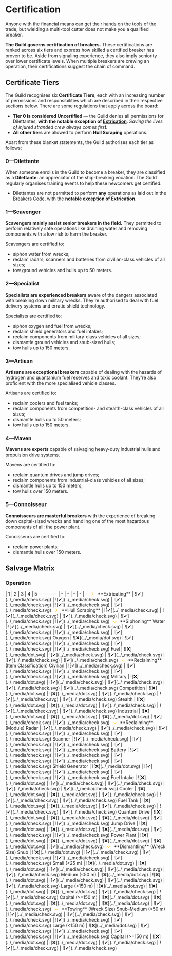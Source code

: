 # Certification

Anyone with the financial means can get their hands on the tools of the trade, but wielding a multi-tool cutter does not make you a qualified breaker.

**The Guild governs certification of breakers.** These certifications are ranked across six tiers and express how skilled a certified breaker has proven to be. Aside from signaling experience, they also imply seniority over lower certificate levels. When multiple breakers are crewing an operation, their certifications suggest the chain of command.

## Certificate Tiers

The Guild recognises six  **Certificate Tiers**, each with an increasing number of permissions and responsibilities which are described in their respective sections below. There are some regulations that apply across the board:

* **Tier 0 is considered Uncertified** — the Guild denies all permissions for Dilettantes, **with the notable exception of [Extrication](/conduct/extricating)**. _Saving the lives of injured stranded crew always comes first._
* **All other tiers** are allowed to perform **Hull Scraping** operations.

Apart from these blanket statements, the Guild authorises each tier as follows: 

### 0—Dilettante

When someone enrolls in the Guild to become a breaker, they are classified as a **Dilettante**: an appreciator of the ship-breaking vocation. The Guild regularly organises training events to help these newcomers get certified.

* Dilettantes are not permitted to perform **any** operations as laid out in the [Breakers Code](/conduct/introduction), with the **notable exception of Extrication**.

### 1—Scavenger

**Scavengers mainly assist senior breakers in the field.** They permitted to perform relatively safe operations like draining water and removing components with a low risk to harm the breaker.

Scavengers are certified to:

* siphon water from wrecks;
* reclaim radars, scanners and batteries from civilian-class vehicles of all sizes;
* tow ground vehicles and hulls up to 50 meters.

### 2—Specialist

**Specialists are experienced breakers** aware of the dangers associated with breaking down military wrecks. They're authorised to deal with fuel delivery systems and erratic shield technology.

Specialists are certified to:

* siphon oxygen and fuel from wrecks;
* reclaim shield generators and fuel intakes;
* reclaim components from military-class vehicles of all sizes;
* dismantle ground vehicles and snub-sized hulls;
* tow hulls up to 150 meters.

### 3—Artisan

**Artisans are exceptional breakers** capable of dealing with the hazards of hydrogen and quantanium fuel reserves and toxic coolant. They're also proficient with the more specialised vehicle classes.

Artisans are certified to:

* reclaim coolers and fuel tanks;
* reclaim components from competition- and stealth-class vehicles of all sizes;
* dismantle hulls up to 50 meters;
* tow hulls up to 150 meters.

### 4—Maven

**Mavens are experts** capable of salvaging heavy-duty industrial hulls and propulsion drive systems.

Mavens are certified to:

* reclaim quantum drives and jump drives;
* reclaim components from industrial-class vehicles of all sizes;
* dismantle hulls up to 150 meters;
* tow hulls over 150 meters.

### 5—Connoisseur

**Connoisseurs are masterful breakers** with the experience of breaking down capital-sized wrecks and handling one of the most hazardous components of all: the power plant.

Conoisseurs are certified to:

* reclaim power plants;
* dismantle hulls over 150 meters.

## Salvage Matrix

<h3>Operation</h3> | 1 | 2 | 3 | 4 | 5
--------- | - | - | - | - | -
<svg xmlns='http://www.w3.org/2000/svg' width='24' height='11.2' viewBox='0 0 7 11.2'><path d='M1.5 1.5l4 4.1 -4 4.1' stroke-width='1.5' stroke='#ffca2a' fill='none' stroke-linecap='square' stroke-linejoin='miter' vector-effect='non-scaling-stroke'/></svg> **Extricating** | ![✔](../_media/check.svg) | ![✔](../_media/check.svg) | ![✔](../_media/check.svg) | ![✔](../_media/check.svg) | ![✔](../_media/check.svg)
<svg xmlns='http://www.w3.org/2000/svg' width='24' height='11.2' viewBox='0 0 7 11.2'><path d='M1.5 1.5l4 4.1 -4 4.1' stroke-width='1.5' stroke='#ffca2a' fill='none' stroke-linecap='square' stroke-linejoin='miter' vector-effect='non-scaling-stroke'/></svg> **Hull Scraping** | ![✔](../_media/check.svg) | ![✔](../_media/check.svg) | ![✔](../_media/check.svg) | ![✔](../_media/check.svg) | ![✔](../_media/check.svg)
<svg xmlns='http://www.w3.org/2000/svg' width='24' height='7' viewBox='0 0 11.2 7'><path d='M1.5 1.5l4.1 4 4.1-4' stroke-width='1.5' stroke='#ffca2a' fill='none' stroke-linecap='square' stroke-linejoin='miter' vector-effect='non-scaling-stroke'/></svg> **Siphoning**
Water | ![✔](../_media/check.svg) | ![✔](../_media/check.svg) | ![✔](../_media/check.svg) | ![✔](../_media/check.svg) | ![✔](../_media/check.svg)
Oxygen | ![❌](../_media/dot.svg) | ![✔](../_media/check.svg) | ![✔](../_media/check.svg) | ![✔](../_media/check.svg) | ![✔](../_media/check.svg)
Fuel | ![❌](../_media/dot.svg) | ![✔](../_media/check.svg) | ![✔](../_media/check.svg) | ![✔](../_media/check.svg) | ![✔](../_media/check.svg)
<svg xmlns='http://www.w3.org/2000/svg' width='24' height='7' viewBox='0 0 11.2 7'><path d='M1.5 1.5l4.1 4 4.1-4' stroke-width='1.5' stroke='#ffca2a' fill='none' stroke-linecap='square' stroke-linejoin='miter' vector-effect='non-scaling-stroke'/></svg> **Reclaiming** (Item Classification)
Civilian | ![✔](../_media/check.svg) | ![✔](../_media/check.svg) | ![✔](../_media/check.svg) | ![✔](../_media/check.svg) | ![✔](../_media/check.svg)
Military | ![❌](../_media/dot.svg) | ![✔](../_media/check.svg) | ![✔](../_media/check.svg) | ![✔](../_media/check.svg) | ![✔](../_media/check.svg)
Competition | ![❌](../_media/dot.svg) | ![❌](../_media/dot.svg) | ![✔](../_media/check.svg) | ![✔](../_media/check.svg) | ![✔](../_media/check.svg)
Stealth | ![❌](../_media/dot.svg) | ![❌](../_media/dot.svg) | ![✔](../_media/check.svg) | ![✔](../_media/check.svg) | ![✔](../_media/check.svg)
Industrial | ![❌](../_media/dot.svg) | ![❌](../_media/dot.svg) | ![❌](../_media/dot.svg) | ![✔](../_media/check.svg) | ![✔](../_media/check.svg)
<svg xmlns='http://www.w3.org/2000/svg' width='24' height='7' viewBox='0 0 11.2 7'><path d='M1.5 1.5l4.1 4 4.1-4' stroke-width='1.5' stroke='#ffca2a' fill='none' stroke-linecap='square' stroke-linejoin='miter' vector-effect='non-scaling-stroke'/></svg> **Reclaiming** (Module)
Radar | ![✔](../_media/check.svg) | ![✔](../_media/check.svg) | ![✔](../_media/check.svg) | ![✔](../_media/check.svg) | ![✔](../_media/check.svg)
Scanner | ![✔](../_media/check.svg) | ![✔](../_media/check.svg) | ![✔](../_media/check.svg) | ![✔](../_media/check.svg) | ![✔](../_media/check.svg)
Battery | ![✔](../_media/check.svg) | ![✔](../_media/check.svg) | ![✔](../_media/check.svg) | ![✔](../_media/check.svg) | ![✔](../_media/check.svg)
Shield Generator | ![❌](../_media/dot.svg) | ![✔](../_media/check.svg) | ![✔](../_media/check.svg) | ![✔](../_media/check.svg) | ![✔](../_media/check.svg)
Fuel Intake | ![❌](../_media/dot.svg) | ![✔](../_media/check.svg) | ![✔](../_media/check.svg) | ![✔](../_media/check.svg) | ![✔](../_media/check.svg)
Cooler | ![❌](../_media/dot.svg) | ![❌](../_media/dot.svg) | ![✔](../_media/check.svg) | ![✔](../_media/check.svg) | ![✔](../_media/check.svg)
Fuel Tank | ![❌](../_media/dot.svg) | ![❌](../_media/dot.svg) | ![✔](../_media/check.svg) | ![✔](../_media/check.svg) | ![✔](../_media/check.svg)
Quantum Drive | ![❌](../_media/dot.svg) | ![❌](../_media/dot.svg) | ![❌](../_media/dot.svg) | ![✔](../_media/check.svg) | ![✔](../_media/check.svg)
Jump Drive | ![❌](../_media/dot.svg) | ![❌](../_media/dot.svg) | ![❌](../_media/dot.svg) | ![✔](../_media/check.svg) | ![✔](../_media/check.svg)
Power Plant | ![❌](../_media/dot.svg) | ![❌](../_media/dot.svg) | ![❌](../_media/dot.svg) | ![❌](../_media/dot.svg) | ![✔](../_media/check.svg)
<svg xmlns='http://www.w3.org/2000/svg' width='24' height='7' viewBox='0 0 11.2 7'><path d='M1.5 1.5l4.1 4 4.1-4' stroke-width='1.5' stroke='#ffca2a' fill='none' stroke-linecap='square' stroke-linejoin='miter' vector-effect='non-scaling-stroke'/></svg> **Dismantling** (Wreck Size)
Snub | ![❌](../_media/dot.svg) | ![✔](../_media/check.svg) | ![✔](../_media/check.svg) | ![✔](../_media/check.svg) | ![✔](../_media/check.svg)
Small (&lt;25 m) | ![❌](../_media/dot.svg) | ![❌](../_media/dot.svg) | ![✔](../_media/check.svg) | ![✔](../_media/check.svg) | ![✔](../_media/check.svg)
Medium (&lt;50 m) | ![❌](../_media/dot.svg) | ![❌](../_media/dot.svg) | ![✔](../_media/check.svg) | ![✔](../_media/check.svg) | ![✔](../_media/check.svg)
Large (&lt;150 m) | ![❌](../_media/dot.svg) | ![❌](../_media/dot.svg) | ![❌](../_media/dot.svg) | ![✔](../_media/check.svg) | ![✔](../_media/check.svg)
Capital (&gt;=150 m) | ![❌](../_media/dot.svg) | ![❌](../_media/dot.svg) | ![❌](../_media/dot.svg) | ![❌](../_media/dot.svg) | ![✔](../_media/check.svg)
<svg xmlns='http://www.w3.org/2000/svg' width='24' height='7' viewBox='0 0 11.2 7'><path d='M1.5 1.5l4.1 4 4.1-4' stroke-width='1.5' stroke='#ffca2a' fill='none' stroke-linecap='square' stroke-linejoin='miter' vector-effect='non-scaling-stroke'/></svg> **Towing** (Wreck Size)
Snub–Medium (&lt;50 m) | ![✔](../_media/check.svg) | ![✔](../_media/check.svg) | ![✔](../_media/check.svg) | ![✔](../_media/check.svg) | ![✔](../_media/check.svg)
Large (&lt;150 m) | ![❌](../_media/dot.svg) | ![✔](../_media/check.svg) | ![✔](../_media/check.svg) | ![✔](../_media/check.svg) | ![✔](../_media/check.svg)
Capital (&gt;=150 m) | ![❌](../_media/dot.svg) | ![❌](../_media/dot.svg) | ![✔](../_media/check.svg) | ![✔](../_media/check.svg) | ![✔](../_media/check.svg)
